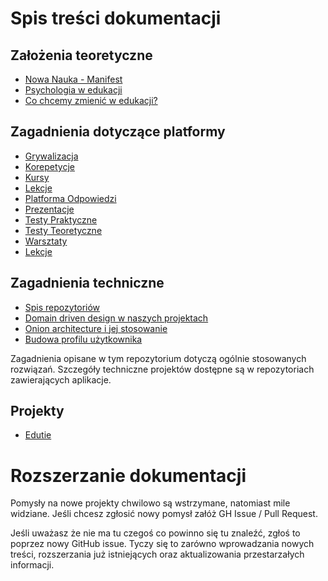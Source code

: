 # Spis treści dokumentacji

## Założenia teoretyczne
 - [Nowa Nauka - Manifest](koncept/NowaNaukaManifest.md)
 - [Psychologia w edukacji](koncept/PsychologiaEdukacji.md)
 - [Co chcemy zmienić w edukacji?](koncept/ZmianyEdukacji.md)

## Zagadnienia dotyczące platformy
 - [Grywalizacja](platforma/aktywnosci/grywalizacja.md)
 - [Korepetycje](platforma/aktywnosci/korepetycje.md) 
 - [Kursy](platforma/aktywnosci/kursy.md)
 - [Lekcje](platforma/aktywnosci/lekcje.md)
 - [Platforma Odpowiedzi](platforma/aktywnosci/platformaodpowiedzi.md)
 - [Prezentacje](platforma/aktywnosci/prezentacje.md)
 - [Testy Praktyczne](platforma/aktywnosci/testypraktyczne.md)
 - [Testy Teoretyczne](platforma/aktywnosci/testyteoretyczne.md)
 - [Warsztaty](platforma/aktywnosci/warsztaty.md)
 - [Lekcje](platforma/aktywnosci/zadania.md)


## Zagadnienia techniczne
 - [Spis repozytoriów](SpisRepozytoriow.md)
 - [Domain driven design w naszych projektach](techniczne/DomainDrivenHowTo.md)
 - [Onion architecture i jej stosowanie](techniczne/OnionArchitectureHowTo.md)
 - [Budowa profilu użytkownika](teoretyczne/uzytkownik/informacjeprofilowe.md)

Zagadnienia opisane w tym repozytorium dotyczą ogólnie stosowanych rozwiązań. Szczegóły techniczne projektów dostępne są w repozytoriach zawierających aplikacje.

## Projekty
 - [Edutie](projekty/Edutie.md)
 
# Rozszerzanie dokumentacji

Pomysły na nowe projekty chwilowo są wstrzymane, natomiast mile widziane. Jeśli chcesz zgłosić nowy pomysł załóż GH Issue / Pull Request.

Jeśli uważasz że nie ma tu czegoś co powinno się tu znaleźć, zgłoś to poprzez nowy GitHub issue. Tyczy się to zarówno wprowadzania nowych treści, rozszerzania już istniejących oraz aktualizowania przestarzałych informacji.